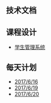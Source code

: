 ## 技术文档
## 课程设计

* [学生管理系统](stu.md)

## 每天计划
* [2017/6/16](20170616.md)
* [2017/6/19](20170619.md)
* [2017/6/20](20170620.md)

